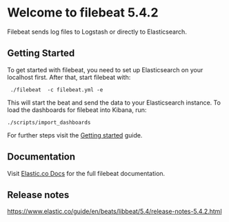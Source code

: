 # Welcome to filebeat 5.4.2

Filebeat sends log files to Logstash or directly to Elasticsearch.

## Getting Started

To get started with filebeat, you need to set up Elasticsearch on your localhost first. After that, start filebeat with:

     ./filebeat  -c filebeat.yml -e

This will start the beat and send the data to your Elasticsearch instance. To load the dashboards for filebeat into Kibana, run:

    ./scripts/import_dashboards

For further steps visit the [Getting started](https://www.elastic.co/guide/en/beats/filebeat/5.4/filebeat-getting-started.html) guide.

## Documentation

Visit [Elastic.co Docs](https://www.elastic.co/guide/en/beats/filebeat/5.4/index.html) for the full filebeat documentation.

## Release notes

https://www.elastic.co/guide/en/beats/libbeat/5.4/release-notes-5.4.2.html
